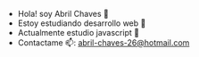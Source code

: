 - Hola! soy Abril Chaves 👋 
- Estoy estudiando desarrollo web 👀 
- Actualmente estudio javascript 🌱 
- Contactame 📫: abril-chaves-26@hotmail.com

<!---
AbrilChaves/AbrilChaves is a ✨ special ✨ repository because its `README.md` (this file) appears on your GitHub profile.
You can click the Preview link to take a look at your changes.
--->
